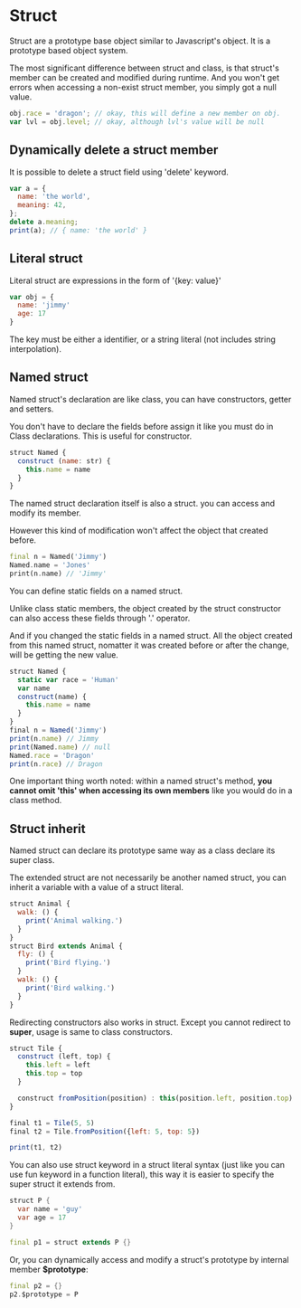 # Struct

Struct are a prototype base object similar to Javascript's object. It is a prototype based object system.

The most significant difference between struct and class, is that struct's member can be created and modified during runtime. And you won't get errors when accessing a non-exist struct member, you simply got a null value.

```javascript
obj.race = 'dragon'; // okay, this will define a new member on obj.
var lvl = obj.level; // okay, although lvl's value will be null
```

## Dynamically delete a struct member

It is possible to delete a struct field using 'delete' keyword.

```javascript
var a = {
  name: 'the world',
  meaning: 42,
};
delete a.meaning;
print(a); // { name: 'the world' }
```

## Literal struct

Literal struct are expressions in the form of '{key: value}'

```javascript
var obj = {
  name: 'jimmy'
  age: 17
}
```

The key must be either a identifier, or a string literal (not includes string interpolation).

## Named struct

Named struct's declaration are like class, you can have constructors, getter and setters.

You don't have to declare the fields before assign it like you must do in Class declarations. This is useful for constructor.

```javascript
struct Named {
  construct (name: str) {
    this.name = name
  }
}
```

The named struct declaration itself is also a struct. you can access and modify its member.

However this kind of modification won't affect the object that created before.

```dart
final n = Named('Jimmy')
Named.name = 'Jones'
print(n.name) // 'Jimmy'
```

You can define static fields on a named struct.

Unlike class static members, the object created by the struct constructor can also access these fields through '.' operator.

And if you changed the static fields in a named struct. All the object created from this named struct, nomatter it was created before or after the change, will be getting the new value.

```javascript
struct Named {
  static var race = 'Human'
  var name
  construct(name) {
    this.name = name
  }
}
final n = Named('Jimmy')
print(n.name) // Jimmy
print(Named.name) // null
Named.race = 'Dragon'
print(n.race) // Dragon
```

One important thing worth noted: within a named struct's method, **you cannot omit 'this' when accessing its own members** like you would do in a class method.

## Struct inherit

Named struct can declare its prototype same way as a class declare its super class.

The extended struct are not necessarily be another named struct, you can inherit a variable with a value of a struct literal.

```javascript
struct Animal {
  walk: () {
    print('Animal walking.')
  }
}
struct Bird extends Animal {
  fly: () {
    print('Bird flying.')
  }
  walk: () {
    print('Bird walking.')
  }
}
```

Redirecting constructors also works in struct. Except you cannot redirect to **super**, usage is same to class constructors.

```javascript
struct Tile {
  construct (left, top) {
    this.left = left
    this.top = top
  }

  construct fromPosition(position) : this(position.left, position.top)
}

final t1 = Tile(5, 5)
final t2 = Tile.fromPosition({left: 5, top: 5})

print(t1, t2)
```

You can also use struct keyword in a struct literal syntax (just like you can use fun keyword in a function literal), this way it is easier to specify the super struct it extends from.

```dart
struct P {
  var name = 'guy'
  var age = 17
}

final p1 = struct extends P {}
```

Or, you can dynamically access and modify a struct's prototype by internal member **$prototype**:

```dart
final p2 = {}
p2.$prototype = P
```
